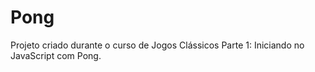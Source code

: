 # Pong
Projeto criado durante o curso de Jogos Clássicos Parte 1: Iniciando no JavaScript com Pong.
